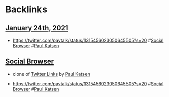 
# Backlinks
## [January 24th, 2021](<January 24th, 2021.md>)
- https://twitter.com/pavtalk/status/1315456023050645505?s=20 #[Social Browser](<Social Browser.md>) #[Paul Katsen](<Paul Katsen.md>)

## [Social Browser](<Social Browser.md>)
- clone of [Twitter Links](<Twitter Links.md>) by [Paul Katsen](<Paul Katsen.md>)

- https://twitter.com/pavtalk/status/1315456023050645505?s=20 #[Social Browser](<Social Browser.md>) #[Paul Katsen](<Paul Katsen.md>)

